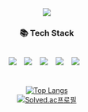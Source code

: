 <div align="center">
<img src="https://capsule-render.vercel.app/api?type=soft&color=020715&height=100&section=header&text=HwangDongYeop&fontSize=60&fontColor=FFF3D4" />
<h3 align="center"><b>📚 Tech Stack</b></h3>
</br>
<img src="https://img.shields.io/badge/Python-3776AB?style=for-the-badge&logo=Python&logoColor=white">&nbsp &nbsp
<img src="https://img.shields.io/badge/C%23-239120?style=for-the-badge&logo=CSharp&logoColor=white">&nbsp &nbsp
<img src="https://img.shields.io/badge/c++-00599C?style=for-the-badge&logo=c%2B%2B&logoColor=white">&nbsp &nbsp
<img src="https://img.shields.io/badge/unity-black?style=for-the-badge&logo=unity&logoColor=white">&nbsp &nbsp
<img src="https://img.shields.io/badge/Unreal-black?style=for-the-badge&logo=unrealengine&logoColor=white">&nbsp &nbsp

#
[![Top Langs](https://github-readme-stats.vercel.app/api/top-langs/?username=Hdongyeop&layout=compact)](https://github.com/Hdongyeop)
</br>
[![Solved.ac프로필](http://mazassumnida.wtf/api/generate_badge?boj=redsea890)](https://solved.ac/redsea890)
